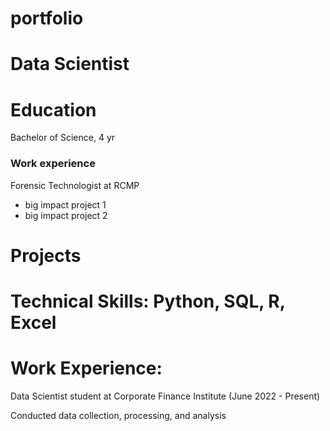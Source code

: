 # portfolio
# Data Scientist

# Education 
  Bachelor of Science, 4 yr

  ### Work experience
  Forensic Technologist at RCMP
  - big impact project 1
  - big impact project 2

# Projects

# Technical Skills:  Python, SQL, R, Excel

# Work Experience:
Data Scientist student at Corporate Finance Institute (June 2022 - Present)

Conducted data collection, processing, and analysis 

